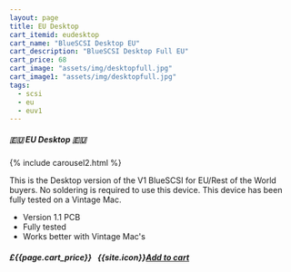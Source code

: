 ```yaml
---
layout: page
title: EU Desktop
cart_itemid: eudesktop
cart_name: "BlueSCSI Desktop EU"
cart_description: "BlueSCSI Desktop Full EU"
cart_price: 68
cart_image: "assets/img/desktopfull.jpg"
cart_image1: "assets/img/desktopfull.jpg"
tags: 
  - scsi
  - eu
  - euv1
---
```


##### 🇪🇺 EU Desktop 🇪🇺

{% include carousel2.html %}

This is the Desktop version of the V1 BlueSCSI for EU/Rest of the World buyers. No soldering is required to use this device. This device has been fully tested on a Vintage Mac.

* Version 1.1 PCB
* Fully tested
* Works better with Vintage Mac's 

##### £{{page.cart_price}} &nbsp; {{site.icon}}[Add to cart](/cart#{{page.cart_itemid}})